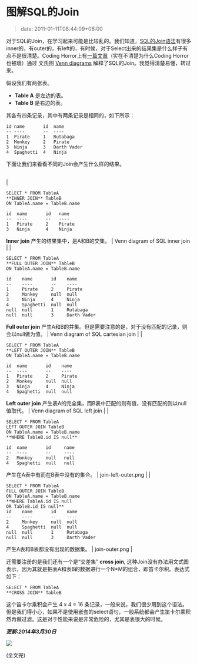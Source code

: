 # 图解SQL的Join
>date: 2011-01-11T08:44:09+08:00


对于SQL的Join，在学习起来可能是比较乱的。我们知道，[SQL的Join语法](https://en.wikipedia.org/wiki/Join_(SQL))有很多inner的，有outer的，有left的，有时候，对于Select出来的结果集是什么样子有点不是很清楚。Coding Horror上有[一篇文章](http://www.codinghorror.com/blog/2007/10/a-visual-explanation-of-sql-joins.html)（实在不清楚为什么Coding Horror也被墙）通过 文氏图 [Venn diagrams](https://en.wikipedia.org/wiki/Venn_diagram) 解释了SQL的Join。我觉得清楚易懂，转过来。


假设我们有两张表。


* **Table A** 是左边的表。
* **Table B** 是右边的表。


其各有四条记录，其中有两条记录是相同的，如下所示：



```
id name       id  name
-- ----       --  ----
1  Pirate     1   Rutabaga
2  Monkey     2   Pirate
3  Ninja      3   Darth Vader
4  Spaghetti  4   Ninja
```

下面让我们来看看不同的Join会产生什么样的结果。





|  |  |
| --- | --- |
| 
```
SELECT * FROM TableA
**INNER JOIN** TableB
ON TableA.name = TableB.name

id  name       id   name
--  ----       --   ----
1   Pirate     2    Pirate
3   Ninja      4    Ninja
```

**Inner join**
产生的结果集中，是A和B的交集。 | Venn diagram of SQL inner join |
| 
```
SELECT * FROM TableA
**FULL OUTER JOIN** TableB
ON TableA.name = TableB.name

id    name       id    name
--    ----       --    ----
1     Pirate     2     Pirate
2     Monkey     null  null
3     Ninja      4     Ninja
4     Spaghetti  null  null
null  null       1     Rutabaga
null  null       3     Darth Vader
```

**Full outer join** 产生A和B的并集。但是需要注意的是，对于没有匹配的记录，则会以null做为值。 | Venn diagram of SQL cartesian join |
| 
```
SELECT * FROM TableA
**LEFT OUTER JOIN** TableB
ON TableA.name = TableB.name

id  name       id    name
--  ----       --    ----
1   Pirate     2     Pirate
2   Monkey     null  null
3   Ninja      4     Ninja
4   Spaghetti  null  null
```

**Left outer join** 产生表A的完全集，而B表中匹配的则有值，没有匹配的则以null值取代。 | Venn diagram of SQL left join |
| 
```
SELECT * FROM TableA
LEFT OUTER JOIN TableB
ON TableA.name = TableB.name
**WHERE TableB.id IS null** 

id  name       id     name
--  ----       --     ----
2   Monkey     null   null
4   Spaghetti  null   null
```

产生在A表中有而在B表中没有的集合。 | join-left-outer.png |
| 
```
SELECT * FROM TableA
FULL OUTER JOIN TableB
ON TableA.name = TableB.name
**WHERE TableA.id IS null
OR TableB.id IS null**
id    name       id    name
--    ----       --    ----
2     Monkey     null  null
4     Spaghetti  null  null
null  null       1     Rutabaga
null  null       3     Darth Vader
```

产生A表和B表都没有出现的数据集。 | join-outer.png |


还需要注册的是我们还有一个是“交差集” **cross join**, 这种Join没有办法用文式图表示，因为其就是把表A和表B的数据进行一个N\*M的组合，即笛卡尔积。表达式如下：



```
SELECT * FROM TableA
**CROSS JOIN** TableB
```

这个笛卡尔乘积会产生 4 x 4 = 16 条记录，一般来说，我们很少用到这个语法。但是我们得小心，如果不是使用嵌套的select语句，一般系统都会产生笛卡尔乘积然再做过滤。这是对于性能来说是非常危险的，尤其是表很大的时候。


***更新:2014年3月30日***


![](https://coolshell.cn/wp-content/uploads/2011/01/SQL-Join.jpg)


(全文完)


